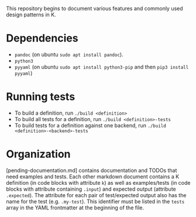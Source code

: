 This repository begins to document various features and commonly used design 
patterns in K.

Dependencies
============

* `pandoc` (on ubuntu `sudo apt install pandoc`).
* `python3`
* `pyyaml` (on ubuntu `sudo apt install python3-pip` and then `pip3 install pyyaml`)

Running tests
=============

* To build a definition, run `./build <definition>`
* To build all tests for a definition, run `./build <definition>-tests`
* To build tests for a definition against one backend, run `./build <definition>-<backend>-tests`

Organization
============

[pending-documentation.md] contains documentation and TODOs that need examples
and tests. Each other markdown document contains a K definition (in code blocks
with attribute `k`) as well as examples/tests (in code blocks with attribute
containing `.input`) and expected output (attribute `.expected`). The attribute
for each pair of test/expected output also has the name for the test (e.g.
`.my-test`). This identifier must be listed in the `tests` array in the YAML
frontmatter at the beginning of the file.


